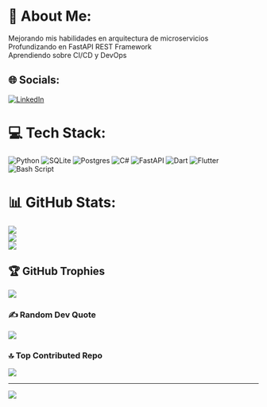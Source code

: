 # 💫 About Me:
Mejorando mis habilidades en arquitectura de microservicios<br>Profundizando en FastAPI REST Framework<br>Aprendiendo sobre CI/CD y DevOps<br>


## 🌐 Socials:
[![LinkedIn](https://img.shields.io/badge/LinkedIn-%230077B5.svg?logo=linkedin&logoColor=white)](https://linkedin.com/in/antonio-gallegos-palafox-848288296) 

# 💻 Tech Stack:
![Python](https://img.shields.io/badge/python-3670A0?style=for-the-badge&logo=python&logoColor=ffdd54) ![SQLite](https://img.shields.io/badge/sqlite-%2307405e.svg?style=for-the-badge&logo=sqlite&logoColor=white) ![Postgres](https://img.shields.io/badge/postgres-%23316192.svg?style=for-the-badge&logo=postgresql&logoColor=white) ![C#](https://img.shields.io/badge/c%23-%23239120.svg?style=for-the-badge&logo=csharp&logoColor=white) ![FastAPI](https://img.shields.io/badge/FastAPI-005571?style=for-the-badge&logo=fastapi) ![Dart](https://img.shields.io/badge/dart-%230175C2.svg?style=for-the-badge&logo=dart&logoColor=white) ![Flutter](https://img.shields.io/badge/Flutter-%2302569B.svg?style=for-the-badge&logo=Flutter&logoColor=white) ![Bash Script](https://img.shields.io/badge/bash_script-%23121011.svg?style=for-the-badge&logo=gnu-bash&logoColor=white)
# 📊 GitHub Stats:
![](https://github-readme-stats.vercel.app/api?username=anthonnyygpz&theme=dark&hide_border=false&include_all_commits=true&count_private=false)<br/>
![](https://github-readme-streak-stats.herokuapp.com/?user=anthonnyygpz&theme=dark&hide_border=false)<br/>
![](https://github-readme-stats.vercel.app/api/top-langs/?username=anthonnyygpz&theme=dark&hide_border=false&include_all_commits=true&count_private=false&layout=compact)

## 🏆 GitHub Trophies
![](https://github-profile-trophy.vercel.app/?username=anthonnyygpz&theme=radical&no-frame=true&no-bg=true&margin-w=4)

### ✍️ Random Dev Quote
![](https://quotes-github-readme.vercel.app/api?type=vetical&theme=light)

### 🔝 Top Contributed Repo
![](https://github-contributor-stats.vercel.app/api?username=anthonnyygpz&limit=5&theme=transparent&combine_all_yearly_contributions=true)

---
[![](https://visitcount.itsvg.in/api?id=anthonnyygpz&icon=0&color=0)](https://visitcount.itsvg.in)

<!-- Proudly created with GPRM ( https://gprm.itsvg.in ) -->
